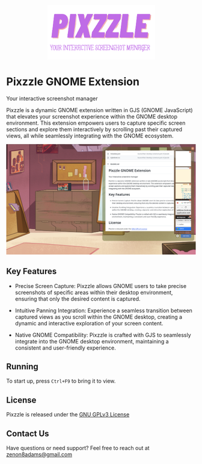 <p align="center">
  <img src="https://github.com/zenon8adams/pixzzle/blob/dev/assets/logo.png" alt="Logo" />
</p>

# Pixzzle GNOME Extension
Your interactive screenshot manager

Pixzzle is a dynamic GNOME extension written in GJS (GNOME JavaScript) that elevates your screenshot experience within the GNOME desktop environment. This extension empowers users to capture specific screen sections and explore them interactively by scrolling past their captured views, all while seamlessly integrating with the GNOME ecosystem.

![Screenshot](https://github.com/zenon8adams/pixzzle/blob/dev/assets/screenshot.png)  

## Key Features

* Precise Screen Capture: Pixzzle allows GNOME users to take precise screenshots of specific areas within their desktop environment, ensuring that only the desired content is captured.

* Intuitive Panning Integration: Experience a seamless transition between captured views as you scroll within the GNOME desktop, creating a dynamic and interactive exploration of your screen content.

* Native GNOME Compatibility: Pixzzle is crafted with GJS to seamlessly integrate into the GNOME desktop environment, maintaining a consistent and user-friendly experience.

## Running
 To start up, press `Ctrl+F9` to bring it to view.

## License

Pixzzle is released under the [GNU GPLv3 License](https://github.com/zenon8adams/pixzzle/blob/master/LICENSE)

## Contact Us
Have questions or need support? Feel free to reach out at zenon8adams@gmail.com
